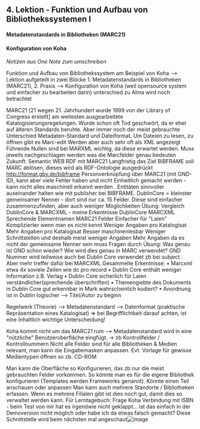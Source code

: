 ## 4. Lektion - Funktion und Aufbau von Bibliothekssystemen I ##
#### Metadatenstandards in Bibliotheken (MARC21)

#### Konfiguration von Koha


_Notizen aus One Note zum umschreiben_  

Funktion und Aufbau von Bibliothekssystem am Beispiel von Koha --> Lektion aufgeteilt in zwei Blöcke 1. Metadatenstandards in Bibliotheken (MARC21), 2. Praxis --> Konfiguration von Koha (weil opensource system und einfacher zu bearbeiten darin) unterschied zu Alma wird noch betrachtet

MARC21 [21 wegen 21. Jahrhundert wurde 1999 von der Library of Congress erstellt] am weitesten ausgearbeitete Katalogisierungsregelungen. Wurde schon oft Tod geschwört, da er eher auf älteren Standards beruhte. Aber immer noch der meist gebrauchte
Unterschied Metadaten-Standard und Dateiformat. Um Dateien zu lesen, zu öffnen gibt es Marc-edit
Werden aber auch sehr oft als XML angezeigt
Führende Nullen sind bei MARXML wichtig, da diese erwartet werden. Muss jeweils nachgeschlagen werden was die Marcfelder genau bedeuten
Zukunft: Semantic WEB RDF mit MARC21
Langfristig das Ziel BIBFRAME soll MARC ablösen, dieses wird als RDF-Ontologie ausgedrückt http://format.gbv.de/bibframe 
Personverknüpfung über MARC21 (mit GND-ID), kann aber viele Fehler haben und nicht Einheitlich gemacht werden - kann nicht alles maschinell erkannt werden . Entitäten sinnvoller auseinander halten wie mit publisher bei BIBFRAME.
DublinCore = kleinster gemeinsamer Nenner - dort sind nur ca. 15 Felder. Diese sind einfacher zusammenzufinden, aber auch weniger Möglichkeiten
Übung: Vergleich DublinCore & MARCXML - meine Erkentnisse
DublinCore	MARCXML
Sprechende Elementnamen	MARC21 Felder
Einfacher für "Laien"	Komplizierter wenn man es nicht kennt
Weniger Angaben pro Katalogisat	Mehr Angaben pro Katalogisat
	Besser maschinenlesbar
Weniger Schnittstellen und deshalb meist weniger Angaben	Mehr Angaben da es nicht der gemeinsame Nenner sein muss
Fragen durch Übung:
Was genau ist GND schon wieder? Wie wird dies genau in MARC verwendet? GND Nummer wird teilweise auch bei Dublin Core verwendet zb bei subject . Aber mehr treffer dafür bei MARCXML
Gesammelte Erkentnisse:
	• Marcxml etwa 4x soviele Zeilen wie dc pro record
	• Dublin Core enthält weniger Information z.B. Verlag
	• Dublin Core sicherlich für Laien verständlicher(sprechende überschriften)
	• Themengiebte des Dokuments in Dublin Core gut erkennbar in Mark wahrscheinlich kodiert?
	• Anordnung ist in Dublin logischer --> Titel/Autor zu beginn

Regelwerk (Theorie) --> Metadatenstandard --> Datenformat (praktische Repräsentation eines Katalogisat)
=> bei Begrifflichtkeit darauf achten, ist eine Inhaltlich wichtige Unterscheidung!

Koha kommt nicht um das MARC21 rum --> Metadatenstandard wird in eine "nützliche" Benutzeroberfläche eingfügt. -> zb Kontrollfelder / Kontrollnummern
Nicht alle Felder sind für alle Bibliotheken & Medien relevant, man kann die Eingabemasken anpassen. Evt. Vorlage für gewisse Medientypen öffnen so
zb. CD-ROM

Man kann die Oberfläche so Konfigurieren, das zb nur die meist gebrauchten Felder vorkommen. So könnte man es für die eigene Bibliothek konfigurieren (Templates werden Frameworks genannt). Könnte einen Teil anschauen oder anpassen
Man kann auch mehrere Standorte / Bibliotheken erfassen. Wenn es mehrere Filialen gibt ist dies noch gut, damit dies so verwaltet werden kann.
Für Lerntagebuch: Frage Koha Verbindung mit ISBN - beim Test von mir hat es irgendwie nicht geklappt… ist das einfach in der Demoversion nicht möglich oder habe ich da etwas falsch gemacht?
Diese Schnittstelle wird beim nächsten mal angeschaut![image](https://user-images.githubusercontent.com/90840517/229836110-1582db67-0c4e-46a8-8d0a-ad77f1365eb8.png)
